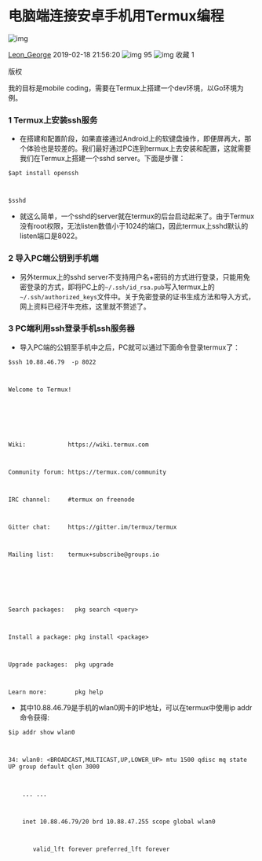 # 电脑端连接安卓手机用Termux编程

![img](https://csdnimg.cn/release/blogv2/dist/pc/img/original.png)

[Leon_George](https://blog.csdn.net/liangzc1124) 2019-02-18 21:56:20 ![img](https://csdnimg.cn/release/blogv2/dist/pc/img/articleReadEyes.png) 95 ![img](https://csdnimg.cn/release/blogv2/dist/pc/img/tobarCollect.png) 收藏 1

版权

我的目标是mobile coding，需要在Termux上搭建一个dev环境，以Go环境为例。

### 1 Termux上安装ssh服务

- 在搭建和配置阶段，如果直接通过Android上的软键盘操作，即便屏再大，那个体验也是较差的。我们最好通过PC连到termux上去安装和配置，这就需要我们在Termux上搭建一个sshd server。下面是步骤：

```
$apt install openssh



$sshd
```

- 就这么简单，一个sshd的server就在termux的后台启动起来了。由于Termux没有root权限，无法listen数值小于1024的端口，因此termux上sshd默认的listen端口是8022。

### 2 导入PC端公钥到手机端

- 另外termux上的sshd server不支持用户名+密码的方式进行登录，只能用免密登录的方式，即将PC上的`~/.ssh/id_rsa.pub`写入termux上的`~/.ssh/authorized_keys`文件中。关于免密登录的证书生成方法和导入方式，网上资料已经汗牛充栋，这里就不赘述了。

### 3 PC端利用ssh登录手机ssh服务器

- 导入PC端的公钥至手机中之后，PC就可以通过下面命令登录termux了：

```
$ssh 10.88.46.79  -p 8022



Welcome to Termux!



 



Wiki:            https://wiki.termux.com



Community forum: https://termux.com/community



IRC channel:     #termux on freenode



Gitter chat:     https://gitter.im/termux/termux



Mailing list:    termux+subscribe@groups.io



 



Search packages:   pkg search <query>



Install a package: pkg install <package>



Upgrade packages:  pkg upgrade



Learn more:        pkg help
```

- 其中10.88.46.79是手机的wlan0网卡的IP地址，可以在termux中使用ip addr命令获得:

```
$ip addr show wlan0



34: wlan0: <BROADCAST,MULTICAST,UP,LOWER_UP> mtu 1500 qdisc mq state UP group default qlen 3000



    ... ...



    inet 10.88.46.79/20 brd 10.88.47.255 scope global wlan0



       valid_lft forever preferred_lft forever
```